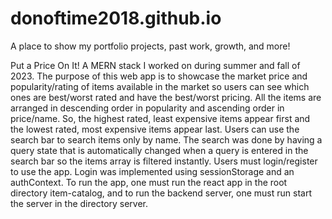 # donoftime2018.github.io
A place to show my portfolio projects, past work, growth, and more!

Put a Price On It!
A MERN stack I worked on during summer and fall of 2023. The purpose of this web app is to showcase the market price and popularity/rating of items available in the market so users can see which ones are best/worst rated and have the best/worst pricing. All the items are arranged in descending order in popularity and ascending order in price/name. So, the highest rated, least expensive items appear first and the lowest rated, most expensive items appear last. Users can use the search bar to search items only by name. The search was done by having a query state that is automatically changed when a query is entered in the search bar so the items array is filtered instantly. Users must login/register to use the app. Login was implemented using sessionStorage and an authContext. To run the app, one must run the react app in the root directory item-catalog, and to run the backend server, one must run start the server in the directory server. 
